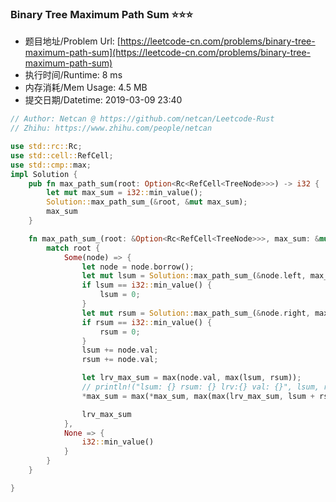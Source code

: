 
### Binary Tree Maximum Path Sum :star::star::star:
- 题目地址/Problem Url: [https://leetcode-cn.com/problems/binary-tree-maximum-path-sum](https://leetcode-cn.com/problems/binary-tree-maximum-path-sum)
- 执行时间/Runtime: 8 ms 
- 内存消耗/Mem Usage: 4.5 MB
- 提交日期/Datetime: 2019-03-09 23:40

```rust
// Author: Netcan @ https://github.com/netcan/Leetcode-Rust
// Zhihu: https://www.zhihu.com/people/netcan

use std::rc::Rc;
use std::cell::RefCell;
use std::cmp::max;
impl Solution {
    pub fn max_path_sum(root: Option<Rc<RefCell<TreeNode>>>) -> i32 {
        let mut max_sum = i32::min_value();
        Solution::max_path_sum_(&root, &mut max_sum);
        max_sum
    }

    fn max_path_sum_(root: &Option<Rc<RefCell<TreeNode>>>, max_sum: &mut i32) -> i32 {
        match root {
            Some(node) => {
                let node = node.borrow();
                let mut lsum = Solution::max_path_sum_(&node.left, max_sum);
                if lsum == i32::min_value() {
                    lsum = 0;
                }
                let mut rsum = Solution::max_path_sum_(&node.right, max_sum);
                if rsum == i32::min_value() {
                    rsum = 0;
                }
                lsum += node.val;
                rsum += node.val;

                let lrv_max_sum = max(node.val, max(lsum, rsum));
                // println!("lsum: {} rsum: {} lrv:{} val: {}", lsum, rsum, lrv_max_sum, node.val);
                *max_sum = max(*max_sum, max(max(lrv_max_sum, lsum + rsum - node.val), node.val));

                lrv_max_sum
            },
            None => {
                i32::min_value()
            }
        }
    }

}

```
